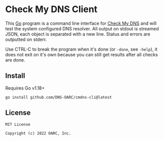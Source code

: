 # Check My DNS Client

This [Go](https://golang.org) program is a command line interface for
[Check My DNS](https://cmdns.dev.dns-oarc.net) and will test the system
configured DNS resolver. All output on stdout is streamed JSON, each
object is separated with a new line. Status and errors are outputted on
stderr.

Use CTRL-C to break the program when it's done (or `-done`, see `-help`),
it does not exit on it's own because you can still get results after all
checks are done.

## Install

Requires Go v1.18+

```shell
go install github.com/DNS-OARC/cmdns-cli@latest
```

## License

```
MIT License

Copyright (c) 2022 OARC, Inc.
```
